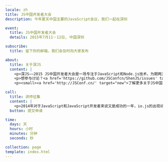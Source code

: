 ```yaml
---
locale: zh
title: JS中国开发者大会
description: 今年夏天中国主要的JavaScript会议，我们一起在深圳

event:
  title: JS中国开发者大会
  details: 2015年7月11－12日, 中国深圳

subscribe:
  title: 留下你的邮箱，我们会及时向大家发布

about:
  title: 关于深JS
  content: |
    <p>深JS——2015 JS中国开发者大会是一场专注于JavaScript和Node.js技术，为期两天的国际性技术大会。届时，大会会邀请国内外的优秀讲师为大家分享在JavaScript和Node.js技术方面的经验。继上海，北京和杭州之后，JS中国开发者大会将于2015年7月11－12日在深圳召开。</p>
    <p>想参与讨论？<a href='https://github.com/JSConfcn/ShenJS/issues' target="new">在GitHub上加入我们</a>！</p>
    <p><small><a href='http://JSConf.cn/' target="new">了解更多关于JS中国开发者大会</a></small></p>

call:
  title: 讲师征集
  content: |
    <p>2014年对于JavaScript和JavaScript开发者来说又是成功的一年，io.js的出现动摇了Node.js的地位，ES6有了更大的进展并有可能在今年发布正式规范，babel.js等预编译成为项目的一部分，React.js，Angular.js等前端框架的爆发，Johny Five，Tessel等项目的出现，JavaScript进入到了更多新的领域。我们期望听到更多你跟JavaScript的故事，你的实际项目经验，你使用JavaScript做的黑科技。我们欢迎你与我们分享任何与JavaScript相关的话题！</p>
  button: 提交申请

time:
  days: 天
  hours: 小时
  minutes: 分钟
  seconds: 秒

collection: page
template: index.html
---
```

